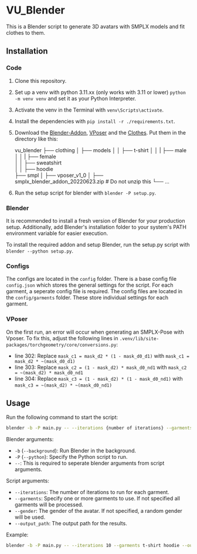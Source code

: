 # VU_Blender

This is a Blender script to generate 3D avatars with SMPLX models and fit clothes to them.

## Installation

### Code

1. Clone this repository.
2. Set up a venv with python 3.11.xx (only works with 3.11 or lower) `python -m venv venv` and set it as your Python Interpreter.
3. Activate the venv in the Terminal with `venv\Scripts\activate`.
4. Install the dependencies with `pip install -r ./requirements.txt`.
5. Download the [Blender-Addon](https://nextcloud.hof-university.de/s/SXQAAxskkddQD4Ev), [VPoser](https://nextcloud.hof-university.de/s/jFzqDKyj8DwDwE7) and the [Clothes](https://nextcloud.hof-university.de/s/FL7qc6ywYTGyEgK). Put them in the directory like this:

   vu_blender
   ├── clothing
   │ ├── models
   │ │ ├── t-shirt
   │ │ | ├── male
   │ │ | ├── female  
   │ │ ├── sweatshirt  
   │ │ ├── hoodie  
   ├── smpl
   │ ├── vposer_v1_0
   │ ├── smplx_blender_addon_20220623.zip # Do not unzip this
   └── ...

6. Run the setup script for blender with `blender -P setup.py`.

### Blender

It is recommended to install a fresh version of Blender for your production setup.
Additionally, add Blender's installation folder to your system's PATH environment variable for easier execution.

To install the required addon and setup Blender, run the setup.py script with `blender --python setup.py`.

### Configs

The configs are located in the `config` folder. There is a base config file `config.json` which stores the general settings for the script. For each garment, a seperate config file is required. The config files are located in the `config/garments` folder. These store individual settings for each garment.

### VPoser

On the first run, an error will occur when generating an SMPLX-Pose with Vposer. To fix this, adjust the following lines in `.venv/lib/site-packages/torchgeometry/core/conversions.py`:

- line 302: Replace `mask_c1 = mask_d2 * (1 - mask_d0_d1)` with `mask_c1 = mask_d2 * ~(mask_d0_d1)`
- line 303: Replace `mask_c2 = (1 - mask_d2) * mask_d0_nd1` with `mask_c2 = ~(mask_d2) * mask_d0_nd1`
- line 304: Replace `mask_c3 = (1 - mask_d2) * (1 - mask_d0_nd1)` with `mask_c3 = ~(mask_d2) * ~(mask_d0_nd1)`

## Usage

Run the following command to start the script:

```bash
blender -b -P main.py -- --iterations {number of iterations} --garments {list of garments} --gender {gender of avatar} --output_path {path where the results should be saved}
```

Blender arguments:

- `-b` (`--background`): Run Blender in the background.
- `-P` (`--python`): Specify the Python script to run.
- `--`: This is required to seperate blender arguments from script arguments.

Script arguments:

- `--iterations`: The number of iterations to run for each garment.
- `--garments`: Specify one or more garments to use. If not specified all garments will be processed.
- `--gender`: The gender of the avatar. If not specified, a random gender will be used.
- `--output_path`: The output path for the results.

Example:

```bash
blender -b -P main.py -- --iterations 10 --garments t-shirt hoodie --output_path ./output
```
